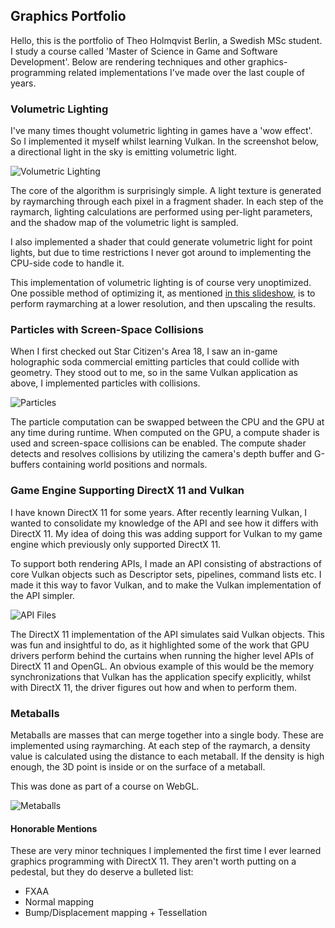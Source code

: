 ## Graphics Portfolio
Hello, this is the portfolio of Theo Holmqvist Berlin, a Swedish MSc student. I study a course called 'Master of Science in Game and Software Development'. Below are rendering techniques and other graphics-programming related implementations I've made over the last couple of years.

### Volumetric Lighting
I've many times thought volumetric lighting in games have a 'wow effect'. So I implemented it myself whilst learning Vulkan. In the screenshot below, a directional light in the sky is emitting volumetric light.

![Volumetric Lighting](https://i.gyazo.com/30c8c096f3c22aae8b8a1eb4f9232308.jpg)

The core of the algorithm is surprisingly simple. A light texture is generated by raymarching through each pixel in a fragment shader. In each step of the raymarch, lighting calculations are performed using per-light parameters, and the shadow map of the volumetric light is sampled.

I also implemented a shader that could generate volumetric light for point lights, but due to time restrictions I never got around to implementing the CPU-side code to handle it.

This implementation of volumetric lighting is of course very unoptimized. One possible method of optimizing it, as mentioned [in this slideshow](https://fr.slideshare.net/BenjaminGlatzel/volumetric-lighting-for-many-lights-in-lords-of-the-fallen), is to perform raymarching at a lower resolution, and then upscaling the results.

### Particles with Screen-Space Collisions
When I first checked out Star Citizen's Area 18, I saw an in-game holographic soda commercial emitting particles that could collide with geometry. They stood out to me, so in the same Vulkan application as above, I implemented particles with collisions.

![Particles](particles.gif)

The particle computation can be swapped between the CPU and the GPU at any time during runtime. When computed on the GPU, a compute shader is used and screen-space collisions can be enabled. The compute shader detects and resolves collisions by utilizing the camera's depth buffer and G-buffers containing world positions and normals.

### Game Engine Supporting DirectX 11 and Vulkan
I have known DirectX 11 for some years. After recently learning Vulkan, I wanted to consolidate my knowledge of the API and see how it differs with DirectX 11. My idea of doing this was adding support for Vulkan to my game engine which previously only supported DirectX 11.

To support both rendering APIs, I made an API consisting of abstractions of core Vulkan objects such as Descriptor sets, pipelines, command lists etc. I made it this way to favor Vulkan, and to make the Vulkan implementation of the API simpler.

![API Files](https://i.gyazo.com/82545f2d0fdc9f5323ecae7d796b843b.png)

The DirectX 11 implementation of the API simulates said Vulkan objects. This was fun and insightful to do, as it highlighted some of the work that GPU drivers perform behind the curtains when running the higher level APIs of DirectX 11 and OpenGL. An obvious example of this would be the memory synchronizations that Vulkan has the application specify explicitly, whilst with DirectX 11, the driver figures out how and when to perform them.

### Metaballs
Metaballs are masses that can merge together into a single body. These are implemented using raymarching. At each step of the raymarch, a density value is calculated using the distance to each metaball. If the density is high enough, the 3D point is inside or on the surface of a metaball.

This was done as part of a course on WebGL.

![Metaballs](metaballs.gif)

#### Honorable Mentions
These are very minor techniques I implemented the first time I ever learned graphics programming with DirectX 11. They aren't worth putting on a pedestal, but they do deserve a bulleted list:
- FXAA
- Normal mapping
- Bump/Displacement mapping + Tessellation
